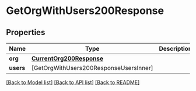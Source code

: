 # GetOrgWithUsers200Response

## Properties
Name | Type | Description | Notes
------------ | ------------- | ------------- | -------------
**org** | [**CurrentOrg200Response**](CurrentOrg200Response.md) |  | 
**users** | [GetOrgWithUsers200ResponseUsersInner] |  | 

[[Back to Model list]](../README.md#documentation-for-models) [[Back to API list]](../README.md#documentation-for-api-endpoints) [[Back to README]](../README.md)


